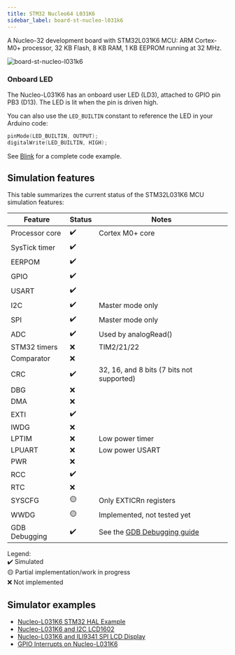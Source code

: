 ```yaml
---
title: STM32 Nucleo64 L031K6
sidebar_label: board-st-nucleo-l031k6
---
```


A Nucleo-32 development board with STM32L031K6 MCU: ARM Cortex-M0+ processor, 32 KB Flash, 8 KB RAM, 1 KB EEPROM running at 32 MHz.

![board-st-nucleo-l031k6](https://raw.githubusercontent.com/wokwi/wokwi-boards/main/boards/st-nucleo-l031k6/board.svg)

### Onboard LED

The Nucleo-L031K6 has an onboard user LED (LD3), attached to GPIO pin PB3 (D13). The LED is lit when the pin is driven high.

You can also use the `LED_BUILTIN` constant to reference the LED in your Arduino code:

```cpp
pinMode(LED_BUILTIN, OUTPUT);
digitalWrite(LED_BUILTIN, HIGH);
```

See [Blink](https://wokwi.com/projects/367243685392886785) for a complete code example.

## Simulation features

This table summarizes the current status of the STM32L031K6 MCU simulation features:

| Feature        | Status | Notes                                           |
| -------------- | ------ | ----------------------------------------------- |
| Processor core | ✔️     | Cortex M0+ core                                 |
| SysTick timer  | ✔️     |                                                 |
| EERPOM         | ✔️     |                                                 |
| GPIO           | ✔️     |                                                 |
| USART          | ✔️     |                                                 |
| I2C            | ✔️     | Master mode only                                |
| SPI            | ✔️     | Master mode only                                |
| ADC            | ✔️     | Used by analogRead()                            |
| STM32 timers   | ❌     | TIM2/21/22                                      |
| Comparator     | ❌     |                                                 |
| CRC            | ✔️     | 32, 16, and 8 bits (7 bits not supported)       |
| DBG            | ❌     |                                                 |
| DMA            | ❌     |                                                 |
| EXTI           | ✔️     |                                                 |
| IWDG           | ❌     |                                                 |
| LPTIM          | ❌     | Low power timer                                 |
| LPUART         | ❌     | Low power USART                                 |
| PWR            | ❌     |                                                 |
| RCC            | ✔️     |                                                 |
| RTC            | ❌     |                                                 |
| SYSCFG         | 🟡     | Only EXTICRn registers                          |
| WWDG           | 🟡     | Implemented, not tested yet                     |
| GDB Debugging  | ✔️     | See the [GDB Debugging guide](../gdb-debugging) |

Legend:  
✔️ Simulated  
🟡 Partial implementation/work in progress  
❌ Not implemented

## Simulator examples

- [Nucleo-L031K6 STM32 HAL Example](https://wokwi.com/projects/367244067477216257)
- [Nucleo-L031K6 and I2C LCD1602](https://wokwi.com/projects/367245102561225729)
- [Nucleo-L031K6 and ILI9341 SPI LCD Display](https://wokwi.com/projects/367245384072432641)
- [GPIO Interrupts on Nucleo-L031K6](https://wokwi.com/projects/367245698833985537)
